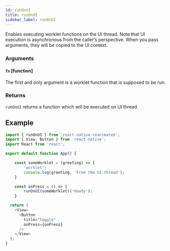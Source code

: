 ```yaml
---
id: runOnUI
title: runOnUI
sidebar_label: runOnUI
---
```


Enables executing worklet functions on the UI thread. Note that UI execution is asynchronous from the caller’s perspective. When you pass arguments, they will be copied to the UI context.

### Arguments

#### `fn` [function]

The first and only argument is a worklet function that is supposed to be run.

### Returns

`runOnUI` returns a function which will be executed on UI thread.

## Example

```js {12}
import { runOnUI } from 'react-native-reanimated';
import { View, Button } from 'react-native';
import React from 'react';

export default function App() {

    const someWorklet = (greeting) => {
        'worklet';
        console.log(greeting, 'From the UI thread');
    }

    const onPress = () => {
        runOnUI(someWorklet)('Howdy');
    }

  return (
    <View>
      <Button
        title="toggle"
        onPress={onPress}
      />
    </View>
  );
}
```
